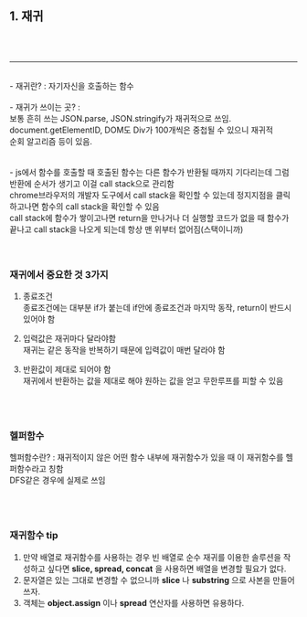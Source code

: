## 1. 재귀
<br><br>
* * *
<br>
- 재귀란? : 자기자신을 호출하는 함수<br><br>
 - 재귀가 쓰이는 곳? : 
<br>보통 흔히 쓰는 JSON.parse, JSON.stringify가 재귀적으로 쓰임.<br>
document.getElementID, DOM도 Div가 100개씩은 중첩될 수 있으니 재귀적<br>
순회 알고리즘 등이 있음.<br><br>
  
	   
<br>
- js에서 함수를 호출할 때 호출된 함수는 다른 함수가 반환될 때까지 기다리는데 그럼 반환에 순서가 생기고 이걸 call stack으로 관리함<br>
chrome브라우저의 개발자 도구에서 call stack을 확인할 수 있는데 정지지점을 클릭하고나면 함수의 call stack을 확인할 수 있음<br>
call stack에 함수가 쌓이고나면 return을 만나거나 더 실행할 코드가 없을 때 함수가 끝나고 call stack을 나오게 되는데 항상 맨 위부터 없어짐(스택이니까)    
<br><br><br>

### 재귀에서 중요한 것 3가지
1. 종료조건    
종료조건에는 대부분 if가 붙는데 if안에 종료조건과 마지막 동작, return이 반드시 있어야 함   

2. 입력값은 재귀마다 달라야함    
재귀는 같은 동작을 반복하기 때문에 입력값이 매번 달라야 함   

3. 반환값이 제대로 되어야 함    
재귀에서 반환하는 값을 제대로 해야 원하는 값을 얻고 무한루프를 피할 수 있음   
<br><br><br>
		    
				    
### 헬퍼함수    
헬퍼함수란? : 재귀적이지 않은 어떤 함수 내부에 재귀함수가 있을 때 이 재귀함수를 헬퍼함수라고 칭함     
DFS같은 경우에 실제로 쓰임    
<br><br><br>
		    
				    
### 재귀함수 tip    
1. 만약 배열로 재귀함수를 사용하는 경우 빈 배열로 순수 재귀를 이용한 솔루션을 작성하고 싶다면 __slice, spread, concat__ 을 사용하면 배열을 변경할 필요가 없다.   
2. 문자열은 있는 그대로 변경할 수 없으니까 __slice__ 나 __substring__ 으로 사본을 만들어 쓰자.
3. 객체는 __object.assign__ 이나 __spread__  연산자를 사용하면 유용하다.
